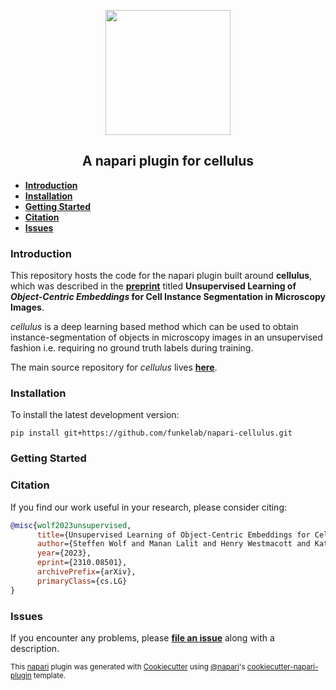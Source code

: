<p align="center">
  <img src="https://github.com/funkelab/napari-cellulus/assets/34229641/4ee5a9de-1815-479f-963b-674e32ae921b" width=200/>
</p>
<h2 align="center">A napari plugin for cellulus</h2>

- **[Introduction](#introduction)**
- **[Installation](#installation)**
- **[Getting Started](#getting-started)**
- **[Citation](#citation)**
- **[Issues](#issues)**

### Introduction

This repository hosts the code for the napari plugin built around **cellulus**, which was described in the **[preprint](https://arxiv.org/pdf/2310.08501.pdf)** titled **Unsupervised Learning of *Object-Centric Embeddings* for Cell Instance Segmentation in Microscopy Images**.

*cellulus* is a deep learning based method which can be used to obtain instance-segmentation of objects in microscopy images in an unsupervised fashion i.e. requiring no ground truth labels during training.

The main source repository for *cellulus* lives **[here](https://github.com/funkelab/cellulus)**.

### Installation

To install the latest development version:

```
pip install git+https://github.com/funkelab/napari-cellulus.git
```

### Getting Started



### Citation

If you find our work useful in your research, please consider citing:


```bibtex
@misc{wolf2023unsupervised,
      title={Unsupervised Learning of Object-Centric Embeddings for Cell Instance Segmentation in Microscopy Images},
      author={Steffen Wolf and Manan Lalit and Henry Westmacott and Katie McDole and Jan Funke},
      year={2023},
      eprint={2310.08501},
      archivePrefix={arXiv},
      primaryClass={cs.LG}
}
```

### Issues

If you encounter any problems, please **[file an issue]** along with a description.

<sub>This [napari] plugin was generated with [Cookiecutter] using [@napari]'s [cookiecutter-napari-plugin] template.</sub>

[napari]: https://github.com/napari/napari
[Cookiecutter]: https://github.com/audreyr/cookiecutter
[@napari]: https://github.com/napari
[cookiecutter-napari-plugin]: https://github.com/napari/cookiecutter-napari-plugin
[file an issue]: https://github.com/funkelab/napari-cellulus/issues
[napari]: https://github.com/napari/napari
[tox]: https://tox.readthedocs.io/en/latest/
[pip]: https://pypi.org/project/pip/
[PyPI]: https://pypi.org/
